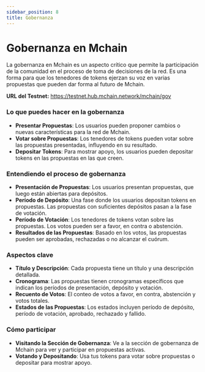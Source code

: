 ```yaml
---
sidebar_position: 8
title: Gobernanza
---
```


# Gobernanza en Mchain

La gobernanza en Mchain es un aspecto crítico que permite la participación de la comunidad en el proceso de toma de decisiones de la red. Es una forma para que los tenedores de tokens ejerzan su voz en varias propuestas que pueden dar forma al futuro de Mchain.

**URL del Testnet:** https://testnet.hub.mchain.network/mchain/gov

### Lo que puedes hacer en la gobernanza
- **Presentar Propuestas**: Los usuarios pueden proponer cambios o nuevas características para la red de Mchain.
- **Votar sobre Propuestas**: Los tenedores de tokens pueden votar sobre las propuestas presentadas, influyendo en su resultado.
- **Depositar Tokens**: Para mostrar apoyo, los usuarios pueden depositar tokens en las propuestas en las que creen.

### Entendiendo el proceso de gobernanza
- **Presentación de Propuestas**: Los usuarios presentan propuestas, que luego están abiertas para depósitos.
- **Período de Depósito**: Una fase donde los usuarios depositan tokens en propuestas. Las propuestas con suficientes depósitos pasan a la fase de votación.
- **Período de Votación**: Los tenedores de tokens votan sobre las propuestas. Los votos pueden ser a favor, en contra o abstención.
- **Resultados de las Propuestas**: Basado en los votos, las propuestas pueden ser aprobadas, rechazadas o no alcanzar el cuórum.

### Aspectos clave
- **Título y Descripción**: Cada propuesta tiene un título y una descripción detallada.
- **Cronograma**: Las propuestas tienen cronogramas específicos que indican los períodos de presentación, depósito y votación.
- **Recuento de Votos**: El conteo de votos a favor, en contra, abstención y votos totales.
- **Estados de las Propuestas**: Los estados incluyen período de depósito, período de votación, aprobado, rechazado y fallido.

### Cómo participar
- **Visitando la Sección de Gobernanza**: Ve a la sección de gobernanza de Mchain para ver y participar en propuestas activas.
- **Votando y Depositando**: Usa tus tokens para votar sobre propuestas o depositar para mostrar apoyo.
